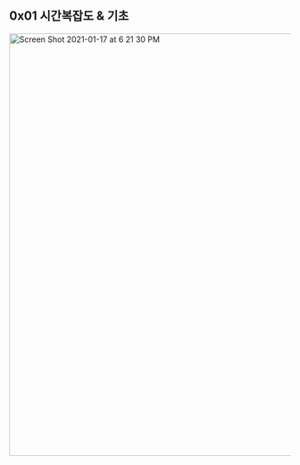 ## 0x01 시간복잡도 & 기초

<img width="756" alt="Screen Shot 2021-01-17 at 6 21 30 PM" src="https://user-images.githubusercontent.com/21096675/104836898-671ab480-58f4-11eb-8cc6-1949c0dfbe91.png">

